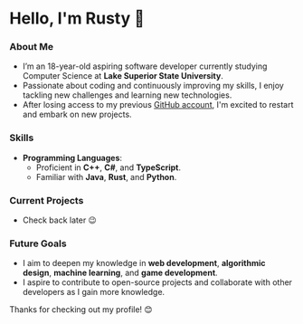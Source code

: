 # Hello, I'm Rusty 👋

### About Me
- I’m an 18-year-old aspiring software developer currently studying Computer Science at **Lake Superior State University**.
- Passionate about coding and continuously improving my skills, I enjoy tackling new challenges and learning new technologies.
- After losing access to my previous [GitHub account](https://www.github.com/rustytrim), I'm excited to restart and embark on new projects.

### Skills
- **Programming Languages**: 
  - Proficient in **C++**, **C#**, and **TypeScript**.
  - Familiar with **Java**, **Rust**, and **Python**.
 
### Current Projects
- Check back later 😉
<!-- - I’m currently working on several projects, including: -->
<!-- - A [project idea or title](#) (link to the repository when available). -->
<!-- - Another project idea or title (link to the repository when available). -->

### Future Goals
- I aim to deepen my knowledge in **web development**, **algorithmic design**, **machine learning**, and **game development**.
- I aspire to contribute to open-source projects and collaborate with other developers as I gain more knowledge.

Thanks for checking out my profile! 😊
